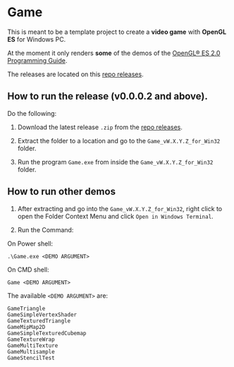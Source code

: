 # Game

This is meant to be a template project to create a **video game** with **OpenGL ES** for Windows PC.

At the moment it only renders **some** of the demos of the [OpenGL® ES 2.0 Programming Guide](https://github.com/nickdesaulniers/opengles2-book/tree/master).

The releases are located on this [repo releases](https://github.com/hectorhalpizar/game/releases).


## How to run the release (v0.0.0.2 and above).

Do the following:

1. Download the latest release `.zip` from the [repo releases](https://github.com/hectorhalpizar/game/releases).

2. Extract the folder to a location and go to the `Game_vW.X.Y.Z_for_Win32` folder.

3. Run the program `Game.exe` from inside the `Game_vW.X.Y.Z_for_Win32` folder.

## How to run other demos

1. After extracting and go into the `Game_vW.X.Y.Z_for_Win32`, right click to open the Folder Context Menu and click `Open in Windows Terminal`.

2. Run the Command:

On Power shell:
```
.\Game.exe <DEMO ARGUMENT>
```

On CMD shell:
```
Game <DEMO ARGUMENT>
```

The available `<DEMO ARGUMENT>` are:

```
GameTriangle
GameSimpleVertexShader
GameTexturedTriangle
GameMipMap2D
GameSimpleTexturedCubemap
GameTextureWrap
GameMultiTexture
GameMultisample
GameStencilTest
```

